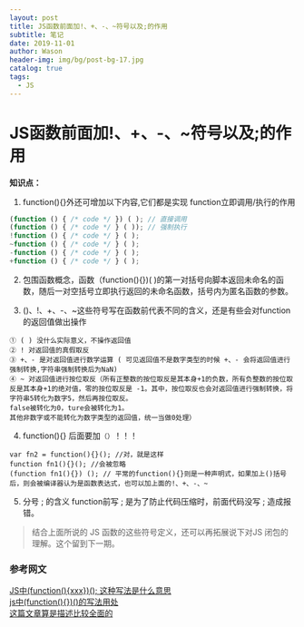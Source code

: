 ```yaml
---
layout: post
title: JS函数前面加!、+、-、~符号以及;的作用
subtitle: 笔记
date: 2019-11-01
author: Wason
header-img: img/bg/post-bg-17.jpg
catalog: true
tags:
  - JS
---
```


# JS函数前面加!、+、-、~符号以及;的作用 #
**知识点：**
1. function(){}外还可增加以下内容,它们都是实现 function立即调用/执行的作用
```js
(function () { /* code */ }) ( ); // 直接调用
(function () { /* code */ } ( )); // 强制执行
!function () { /* code */ } ( );
~function () { /* code */ } ( );
-function () { /* code */ } ( );
+function () { /* code */ } ( );
```
2. 包围函数概念，函数（function(){})( )的第一对括号向脚本返回未命名的函数，随后一对空括号立即执行返回的未命名函数，括号内为匿名函数的参数。

3. ()、!、+、-、~这些符号写在函数前代表不同的含义，还是有些会对function的返回值做出操作

```
① ( ) 没什么实际意义，不操作返回值
② ! 对返回值的真假取反
③ +、- 是对返回值进行数学运算 ( 可见返回值不是数字类型的时候 +、- 会将返回值进行强制转换,字符串强制转换后为NaN)
④ ~ 对返回值进行按位取反（所有正整数的按位取反是其本身+1的负数，所有负整数的按位取反是其本身+1的绝对值，零的按位取反是 -1。其中，按位取反也会对返回值进行强制转换，将字符串5转化为数字5，然后再按位取反。
false被转化为0，ture会被转化为1。
其他非数字或不能转化为数字类型的返回值，统一当做0处理）
```

4. function(){} 后面要加`（）`！！！
```
var fn2 = function(){}(); //对，就是这样
function fn1(){}(); //会被忽略
(function fn1(){}) (); // 平常的function(){}则是一种声明式，如果加上()括号后，则会被编译器认为是函数表达式，也可以加上面的!、+、-、~
```
5. 分号 ; 的含义
function前写 ; 是为了防止代码压缩时，前面代码没写 ; 造成报错。

> 结合上面所说的 JS 函数的这些符号定义，还可以再拓展说下对JS 闭包的理解。这个留到下一期。



### 参考网文 ###
[JS中(function(){xxx})(); 这种写法是什么意思][1]  
[js中(function(){})()的写法用处][2]  
[这篇文章算是描述比较全面的][3]  


[1]: http://www.cnblogs.com/beijingstruggle/p/5970824.html
[2]: https://blog.csdn.net/u010958922/article/details/47007589
[3]: https://blog.csdn.net/hot_cool/article/details/77567166
